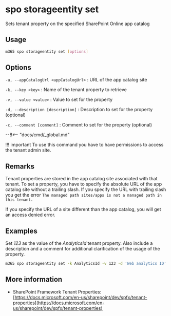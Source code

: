 # spo storageentity set

Sets tenant property on the specified SharePoint Online app catalog

## Usage

```sh
m365 spo storageentity set [options]
```

## Options

`-u, --appCatalogUrl <appCatalogUrl>`
: URL of the app catalog site

`-k, --key <key>`
: Name of the tenant property to retrieve

`-v, --value <value>`
: Value to set for the property

`-d, --description [description]`
: Description to set for the property (optional)

`-c, --comment [comment]`
: Comment to set for the property (optional)

--8<-- "docs/cmd/_global.md"

!!! important
    To use this command you have to have permissions to access the tenant admin site.

## Remarks

Tenant properties are stored in the app catalog site associated with that tenant. To set a property, you have to specify the absolute URL of the app catalog site without a trailing slash. If you specify the URL with trailing slash you get the error `The managed path sites/apps is not a managed path in this tenant.`

If you specify the URL of a site different than the app catalog, you will get an access denied error.

## Examples

Set _123_ as the value of the _AnalyticsId_ tenant property. Also include a description and a comment for additional clarification of the usage of the property.

```sh
m365 spo storageentity set -k AnalyticsId -v 123 -d 'Web analytics ID' -c 'Use on all sites' -u https://contoso.sharepoint.com/sites/appcatalog
```

## More information

- SharePoint Framework Tenant Properties: [https://docs.microsoft.com/en-us/sharepoint/dev/spfx/tenant-properties](https://docs.microsoft.com/en-us/sharepoint/dev/spfx/tenant-properties)
